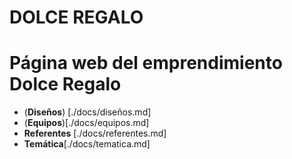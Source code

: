 # DOLCE REGALO
# Página web del emprendimiento Dolce Regalo

+ (**Diseños**) [./docs/diseños.md]
+ (**Equipos**)[./docs/equipos.md]
+ **Referentes** [./docs/referentes.md]
+ **Temática**[./docs/tematica.md]

